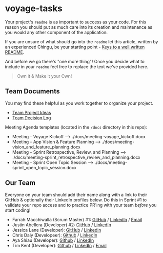 # voyage-tasks

Your project's `readme` is as important to success as your code. For 
this reason you should put as much care into its creation and maintenance
as you would any other component of the application.

If you are unsure of what should go into the `readme` let this article,
written by an experienced Chingu, be your starting point - 
[Keys to a well written README](https://tinyurl.com/yk3wubft).

And before we go there's "one more thing"! Once you decide what to include
in your `readme` feel free to replace the text we've provided here.

> Own it & Make it your Own!

## Team Documents

You may find these helpful as you work together to organize your project.

- [Team Project Ideas](./docs/team_project_ideas.md)
- [Team Decision Log](./docs/team_decision_log.md)

Meeting Agenda templates (located in the `/docs` directory in this repo):

- Meeting - Voyage Kickoff --> ./docs/meeting-voyage_kickoff.docx
- Meeting - App Vision & Feature Planning --> ./docs/meeting-vision_and_feature_planning.docx
- Meeting - Sprint Retrospective, Review, and Planning --> ./docs/meeting-sprint_retrospective_review_and_planning.docx
- Meeting - Sprint Open Topic Session --> ./docs/meeting-sprint_open_topic_session.docx

## Our Team

Everyone on your team should add their name along with a link to their GitHub
& optionally their LinkedIn profiles below. Do this in Sprint #1 to validate
your repo access and to practice PR'ing with your team *before* you start
coding!

- Farrah Macchiwalla (Scrum Master) #1: [GitHub](https://github.com/fmachus) / [LinkedIn](https://www.linkedin.com/in/farrah-macchiwalla/) / [Email](farrah.macchiwalla@gmail.com)
- Justin Abellera (Developer) #2: [GitHub](https://github.com/j-abellera) / [LinkedIn](https://www.linkedin.com/in/justin-abellera/)
- Jessica Lane (Developer): [GitHub](https://github.com/jesslane94) / [LinkedIn](https://www.linkedin.com/in/jessicalane9794/)
- Chris Daly (Developeer): [Github](https://github.com/DalySoftware) / [LinkedIn](https://www.linkedin.com/in/chris-daly-89a6b255/)
- Aya Shiau (Developer): [Github](https://github.com/adbshiau) / [LinkedIn](https://www.linkedin.com/in/adbshiau/)
- Tim Kent (Developer): [Github](https://github.com/tdkent) / [LinkedIn](https://www.linkedin.com/in/timkent1/) / [Email](timkentdev@gmail.com)
